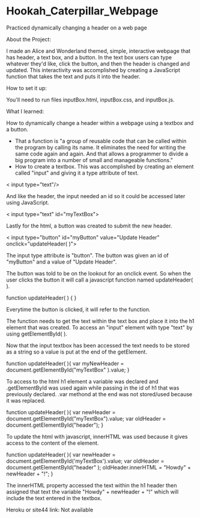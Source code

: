 # Hookah_Caterpillar_Webpage
Practiced dynamically changing a header on a web page



About the Project:

I made an Alice and Wonderland themed, simple, interactive webpage that has header, a text box, and a button. In the text box users can type whatever they'd like, click the button, and then the header is changed and updated. This interactivity was accomplished by creating a JavaScript function that takes the text and puts it into the header. 



How to set it up:

You'll need to run files inputBox.html, inputBox.css, and inputBox.js. 



What I learned:

How to dynamically change a header within a webpage using a textbox and a button. 

- That a function is "a group of reusable code that can be called within the program by calling its name. It eliminates the need for writing the same code again and again. And that allows a programmer to divide a big program into a number of small and manageable functions." 
- How to create a textbox. This was accomplished by creating an element called "input" and giving it a type attribute of text. 

< input type="text"/> 

And like the header, the input needed an id so it could be accessed later using JavaScript. 

< input type="text" id="myTextBox"> 


Lastly for the html, a button was created to submit the new header. 


< input type="button" id="myButton" value="Update Header" onclick="updateHeader( )"> 


The input type attribute is "button". The button was given an id of "myButton" and a value of "Update Header". 

The button was told to be on the lookout for an onclick event. So when the user clicks the button it will call a javascript function named updateHeader( ). 


function updateHeader( ) { } 


Everytime the button is clicked, it will refer to the function. 

The function needs to get the text within the text box and place it into the h1 element that was created. To access an "input" element with type "text" by using getElementById( ).

Now that the input textbox has been accessed the text needs to be stored as a string so a value is put at the end of the getElement. 

function updateHeader( ){
var myNewHeader = document.getElementById("myTextBox" ).value;
}


To access to the html h1 element a variable was declared and .getElementById was used again while passing in the id of h1 that was previously declared. .var methond at the end was not stored/used because it was replaced.


function updateHeader( ){
var newHeader = document.getElementById("myTextBox").value;
var oldHeader = document.getElementById("header");
}

To update the html with javascript, innerHTML was used because it gives access to the content of the element. 


function updateHeader( ){
var newHeader = document.getElementById('myTextBox').value;
var oldHeader = document.getElementById("header" );
oldHeader.innerHTML = "Howdy" + newHeader + "!";
}


The innerHTML property accessed the text within the h1 header then assigned that text the variable "Howdy" + newHeader + "!"  which will include the text entered in the textbox. 



Heroku or site44 link: Not available
